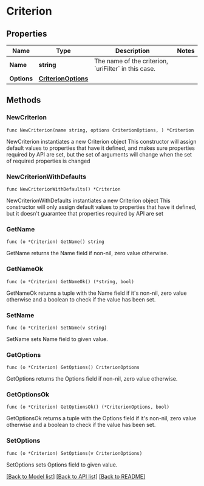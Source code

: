 # Criterion

## Properties

Name | Type | Description | Notes
------------ | ------------- | ------------- | -------------
**Name** | **string** | The name of the criterion, &#x60;uriFilter&#x60; in this case. | 
**Options** | [**CriterionOptions**](CriterionOptions.md) |  | 

## Methods

### NewCriterion

`func NewCriterion(name string, options CriterionOptions, ) *Criterion`

NewCriterion instantiates a new Criterion object
This constructor will assign default values to properties that have it defined,
and makes sure properties required by API are set, but the set of arguments
will change when the set of required properties is changed

### NewCriterionWithDefaults

`func NewCriterionWithDefaults() *Criterion`

NewCriterionWithDefaults instantiates a new Criterion object
This constructor will only assign default values to properties that have it defined,
but it doesn't guarantee that properties required by API are set

### GetName

`func (o *Criterion) GetName() string`

GetName returns the Name field if non-nil, zero value otherwise.

### GetNameOk

`func (o *Criterion) GetNameOk() (*string, bool)`

GetNameOk returns a tuple with the Name field if it's non-nil, zero value otherwise
and a boolean to check if the value has been set.

### SetName

`func (o *Criterion) SetName(v string)`

SetName sets Name field to given value.


### GetOptions

`func (o *Criterion) GetOptions() CriterionOptions`

GetOptions returns the Options field if non-nil, zero value otherwise.

### GetOptionsOk

`func (o *Criterion) GetOptionsOk() (*CriterionOptions, bool)`

GetOptionsOk returns a tuple with the Options field if it's non-nil, zero value otherwise
and a boolean to check if the value has been set.

### SetOptions

`func (o *Criterion) SetOptions(v CriterionOptions)`

SetOptions sets Options field to given value.



[[Back to Model list]](../README.md#documentation-for-models) [[Back to API list]](../README.md#documentation-for-api-endpoints) [[Back to README]](../README.md)


